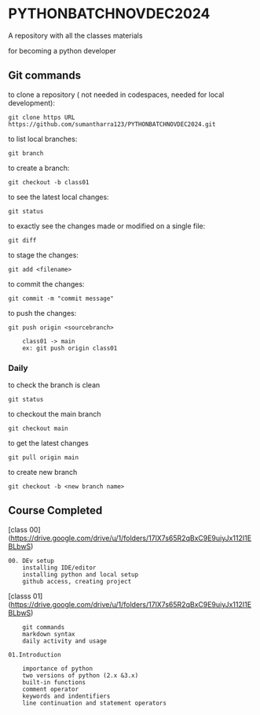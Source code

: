 # PYTHONBATCHNOVDEC2024
A repository with all the classes materials

 for becoming a python developer


## Git commands

to clone a repository ( not needed in codespaces, needed for local development):

    git clone https URL https://github.com/sumantharra123/PYTHONBATCHNOVDEC2024.git
 
 to list local branches:

    git branch

to create a branch:

    git checkout -b class01

to see the latest local changes:

    git status

to exactly see the changes made or modified on a single file:

    git diff

to stage the changes:

    git add <filename>

to commit the changes:

    git commit -m "commit message"

to push the changes:

    git push origin <sourcebranch>

        class01 -> main
        ex: git push origin class01

### Daily

to check the branch is clean

    git status

to checkout the main branch

    git checkout main

to get the latest changes

    git pull origin main

to create new branch

    git checkout -b <new branch name>


## Course Completed

[class 00] (https://drive.google.com/drive/u/1/folders/17lX7s65R2qBxC9E9uiyJx112I1EBLbwS)

    00. DEv setup
        installing IDE/editor
        installing python and local setup
        github access, creating project

[classs 01] (https://drive.google.com/drive/u/1/folders/17lX7s65R2qBxC9E9uiyJx112I1EBLbwS) 

        git commands
        markdown syntax
        daily activity and usage

    01.Introduction

        importance of python
        two versions of python (2.x &3.x)
        built-in functions
        comment operator
        keywords and indentifiers
        line continuation and statement operators
        
